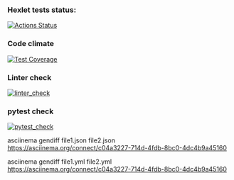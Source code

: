 ### Hexlet tests status:
[![Actions Status](https://github.com/DmitriyChebruchan/python-project-lvl2/workflows/hexlet-check/badge.svg)](https://github.com/DmitriyChebruchan/python-project-lvl2/actions)

### Code climate
[![Test Coverage](https://api.codeclimate.com/v1/badges/8f2233d4c51c92ad427c/test_coverage)](https://codeclimate.com/github/paambaati/codeclimate-action/test_coverage)

### Linter check
[![linter_check](https://github.com/DmitriyChebruchan/python-project-lvl2/workflows/linter-check/badge.svg)](https://github.com/DmitriyChebruchan/python-project-lvl2/actions/workflows/linter_check.yml)

### pytest check
[![pytest_check](https://github.com/DmitriyChebruchan/python-project-lvl2/workflows/pytest/badge.svg)](https://github.com/DmitriyChebruchan/python-project-lvl2/actions/workflows/pytest.yml)

asciinema gendiff file1.json file2.json
https://asciinema.org/connect/c04a3227-714d-4fdb-8bc0-4dc4b9a45160

asciinema gendiff file1.yml file2.yml
https://asciinema.org/connect/c04a3227-714d-4fdb-8bc0-4dc4b9a45160
